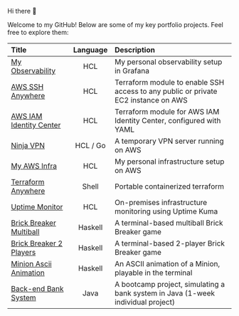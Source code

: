Hi there 👋

Welcome to my GitHub! Below are some of my key portfolio projects. Feel free to explore them:

<!--
**gerardVM/gerardVM** is a ✨ _special_ ✨ repository because its `README.md` (this file) appears on your GitHub profile.

Here are some ideas to get you started:

- 🔭 I’m currently working on ...
- 🌱 I’m currently learning ...
- 👯 I’m looking to collaborate on ...
- 🤔 I’m looking for help with ...
- 💬 Ask me about ...
- 📫 How to reach me: ...
- 😄 Pronouns: ...
- ⚡ Fun fact: ...
-->

Title | Language | Description
:--- | :---: | :---
[My Observability](https://github.com/gerardVM/observability) | HCL | My personal observability setup in Grafana
[AWS SSH Anywhere](https://github.com/gerardVM/terraform-aws-ssh-anywhere) | HCL | Terraform module to enable SSH access to any public or private EC2 instance on AWS
[AWS IAM Identity Center](https://github.com/gerardVM/terraform-aws-iam-identity-center) | HCL | Terraform module for AWS IAM Identity Center, configured with YAML
[Ninja VPN](https://github.com/gerardVM/ninja-vpn) | HCL / Go | A temporary VPN server running on AWS
[My AWS Infra](https://github.com/gerardVM/shared-infra) | HCL | My personal infrastructure setup on AWS
[Terraform Anywhere](https://github.com/gerardVM/terraform-anywhere) | Shell | Portable containerized terraform
[Uptime Monitor](https://github.com/gerardVM/spot-monitor) | HCL | On-premises infrastructure monitoring using Uptime Kuma
[Brick Breaker Multiball](https://github.com/gerardVM/brick-breaker-multi-ball) | Haskell | A terminal-based multiball Brick Breaker game
[Brick Breaker 2 Players](https://github.com/gerardVM/brick-breaker) | Haskell | A terminal-based 2-player Brick Breaker game
[Minion Ascii Animation](https://github.com/gerardVM/ascii-animation-haskell) | Haskell | An ASCII animation of a Minion, playable in the terminal
[Back-end Bank System](https://github.com/gerardVM/IronHack-Personal-Project) | Java | A bootcamp project, simulating a bank system in Java (1-week individual project)
